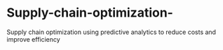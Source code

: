 # Supply-chain-optimization-
Supply chain optimization using predictive analytics to reduce costs and improve efficiency
